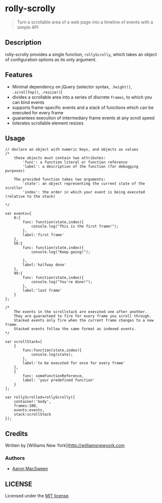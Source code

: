 # rolly-scrolly

> Turn a scrollable area of a web page into a timeline of events with a simple API

## Description

rolly-scrolly provides a single function, `rollyScrolly`, which takes an object of configuration options as its only argument.

## Features

* Minimal dependency on jQuery (selector syntax, `.height()`, `.scrollTop()`, `.resize()`)
* divides a scrollable area into a series of discrete `frames`, to which you can bind events
* supports frame-specific events and a stack of functions which can be executed for every frame
* guarantees execution of intermediary frame events at any scroll speed
* tolerates scrollable element resizes

## Usage

```
// declare an object with numeric keys, and objects as values
/*
	these objects must contain two attributes:
		'func': a function literal or function reference
		'label': a description of the function (for debugging purposes)

	The provided function takes two arguments:
		'state': an object representing the current state of the scroller
		'index': the order in which your event is being executed (relative to the stack)

*/

var events={
	0:{ 
		func: function(state,index){
			console.log("This is the first frame!");
		},
		label:'first frame'
	},
	50:{
		func: function(state,index){
			console.log("Keep going!");

		},
		label:'halfway done'
	},
	99:{
		func: function(state,index){
			console.log("You're done!");
		},
		label:'last frame'
	}
};

/*
	The events in the scrollstack are executed one after another.
	They are guaranteed to fire for every frame you scroll through.
	Stacked events only fire when the current frame changes to a new frame.
	Stacked events follow the same format as indexed events.
*/

var scrollStack=[
	{
		func:function(state,index){
			console.log(state);
		},
		label:'to be executed for once for every frame'
	},
	{
		func: someFunctionReference,
		label: 'your predefined function'
	}
];

var rollyScrolled=rollyScrolly({
	container:'body',
	frames:100,
	events:events,
	stack:scrollStack
});

```

## Credits

Written by [Williams New York](http://williamsnewyork.com

### Authors 

* [Aaron MacSween](https://github.com/ansuz)

## LICENSE

Licensed under the [MIT license](http://opensource.org/licenses/MIT).

